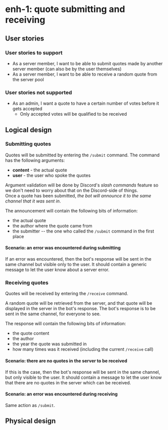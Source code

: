 # enh-1: quote submitting and receiving

## User stories

### User stories to support
* As a server member, I want to be able to submit quotes made by another server member (can also be by the user themselves)
* As a server member, I want to be able to receive a random quote from the server pool

### User stories not supported
* As an admin, I want a quote to have a certain number of votes before it gets accepted
  * Only accepted votes will be qualified to be received

## Logical design

### Submitting quotes
Quotes will be submitted by entering the `/submit` command. The command has the following arguments:
* **content** - the actual quote
* **user** - the user who spoke the quotes

Argument validation will be done by Discord's _slash commands_ feature so we don't need to worry about that on the Discord-side of things.  
Once a quote has been submitted, _the bot will announce it to the same channel that it was sent in_.

The announcement will contain the following bits of information:
* the actual quote
* the author where the quote came from
* the submitter -- the one who called the `/submit` command in the first place


#### Scenario: an error was encountered during submitting
If an error was encountered, then the bot's response will be sent in the same channel but visible only to the user. It should contain a generic message to let the user know about a server error.

### Receiving quotes
Quotes will be received by entering the `/receive` command.

A random quote will be retrieved from the server, and that quote will be displayed in the server in the bot's response. The bot's response is to be
sent in the same channel, for everyone to see.

The response will contain the following bits of information:
* the quote content
* the author
* the year the quote was submitted in
* how many times was it received (including the current `/receive` call)

#### Scenario: there are no quotes in the server to be received
If this is the case, then the bot's response will be sent in the same channel, but only visible to the user. It should contain a message to let the user know that there
are no quotes in the server which can be received.

#### Scenario: an error was encountered during receiving
Same action as `/submit`.

## Physical design